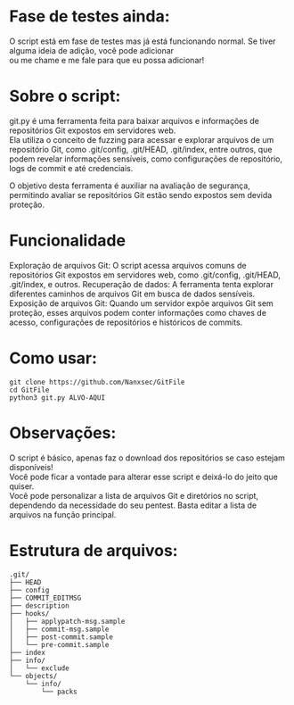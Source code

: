 # Fase de testes ainda:

O script está em fase de testes mas já está funcionando normal. Se tiver alguma ideia de adição, você pode adicionar<br>
ou me chame e me fale para que eu possa adicionar!

# Sobre o script:

git.py  é uma ferramenta feita para baixar arquivos e informações de repositórios Git expostos em servidores web.<br>
Ela utiliza o conceito de fuzzing para acessar e explorar arquivos de um repositório Git, como .git/config, .git/HEAD, .git/index, entre outros, que podem revelar informações sensíveis, como configurações de repositório, logs de commit e até credenciais.<br>

O objetivo desta ferramenta é auxiliar na avaliação de segurança, permitindo avaliar se repositórios Git estão sendo expostos sem devida proteção.

# Funcionalidade

Exploração de arquivos Git: O script acessa arquivos comuns de repositórios Git expostos em servidores web, como .git/config, .git/HEAD, .git/index, e outros.
Recuperação de dados: A ferramenta tenta explorar diferentes caminhos de arquivos Git em busca de dados sensíveis.
Exposição de arquivos Git: Quando um servidor expõe arquivos Git sem proteção, esses arquivos podem conter informações como chaves de acesso, configurações de repositórios e históricos de commits.

# Como usar:

    git clone https://github.com/Nanxsec/GitFile
    cd GitFile
    python3 git.py ALVO-AQUI

# Observações:

O script é básico, apenas faz o download dos repositórios se caso estejam disponíveis!<br>
Você pode ficar a vontade para alterar esse script e deixá-lo do jeito que quiser.<br>
Você pode personalizar a lista de arquivos Git e diretórios no script, dependendo da necessidade do seu pentest. Basta editar a lista de arquivos na função principal.

# Estrutura de arquivos:

    .git/
    ├── HEAD
    ├── config
    ├── COMMIT_EDITMSG
    ├── description
    ├── hooks/
    │   ├── applypatch-msg.sample
    │   ├── commit-msg.sample
    │   ├── post-commit.sample
    │   └── pre-commit.sample
    ├── index
    ├── info/
    │   └── exclude
    └── objects/
        └── info/
            └── packs
